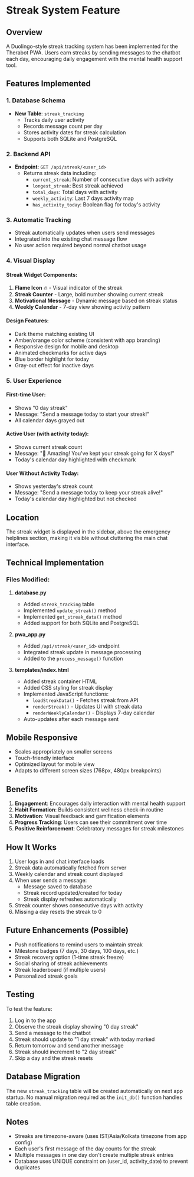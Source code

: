 # Streak System Feature

## Overview
A Duolingo-style streak tracking system has been implemented for the Therabot PWA. Users earn streaks by sending messages to the chatbot each day, encouraging daily engagement with the mental health support tool.

## Features Implemented

### 1. Database Schema
- **New Table**: `streak_tracking`
  - Tracks daily user activity
  - Records message count per day
  - Stores activity dates for streak calculation
  - Supports both SQLite and PostgreSQL

### 2. Backend API
- **Endpoint**: `GET /api/streak/<user_id>`
  - Returns streak data including:
    - `current_streak`: Number of consecutive days with activity
    - `longest_streak`: Best streak achieved
    - `total_days`: Total days with activity
    - `weekly_activity`: Last 7 days activity map
    - `has_activity_today`: Boolean flag for today's activity

### 3. Automatic Tracking
- Streak automatically updates when users send messages
- Integrated into the existing chat message flow
- No user action required beyond normal chatbot usage

### 4. Visual Display

#### Streak Widget Components:
1. **Flame Icon** 🔥 - Visual indicator of the streak
2. **Streak Counter** - Large, bold number showing current streak
3. **Motivational Message** - Dynamic message based on streak status
4. **Weekly Calendar** - 7-day view showing activity pattern

#### Design Features:
- Dark theme matching existing UI
- Amber/orange color scheme (consistent with app branding)
- Responsive design for mobile and desktop
- Animated checkmarks for active days
- Blue border highlight for today
- Gray-out effect for inactive days

### 5. User Experience

#### First-time User:
- Shows "0 day streak"
- Message: "Send a message today to start your streak!"
- All calendar days grayed out

#### Active User (with activity today):
- Shows current streak count
- Message: "🎉 Amazing! You've kept your streak going for X days!"
- Today's calendar day highlighted with checkmark

#### User Without Activity Today:
- Shows yesterday's streak count
- Message: "Send a message today to keep your streak alive!"
- Today's calendar day highlighted but not checked

## Location
The streak widget is displayed in the sidebar, above the emergency helplines section, making it visible without cluttering the main chat interface.

## Technical Implementation

### Files Modified:
1. **database.py**
   - Added `streak_tracking` table
   - Implemented `update_streak()` method
   - Implemented `get_streak_data()` method
   - Added support for both SQLite and PostgreSQL

2. **pwa_app.py**
   - Added `/api/streak/<user_id>` endpoint
   - Integrated streak update in message processing
   - Added to the `process_message()` function

3. **templates/index.html**
   - Added streak container HTML
   - Added CSS styling for streak display
   - Implemented JavaScript functions:
     - `loadStreakData()` - Fetches streak from API
     - `renderStreak()` - Updates UI with streak data
     - `renderWeeklyCalendar()` - Displays 7-day calendar
   - Auto-updates after each message sent

## Mobile Responsive
- Scales appropriately on smaller screens
- Touch-friendly interface
- Optimized layout for mobile view
- Adapts to different screen sizes (768px, 480px breakpoints)

## Benefits
1. **Engagement**: Encourages daily interaction with mental health support
2. **Habit Formation**: Builds consistent wellness check-in routine
3. **Motivation**: Visual feedback and gamification elements
4. **Progress Tracking**: Users can see their commitment over time
5. **Positive Reinforcement**: Celebratory messages for streak milestones

## How It Works

1. User logs in and chat interface loads
2. Streak data automatically fetched from server
3. Weekly calendar and streak count displayed
4. When user sends a message:
   - Message saved to database
   - Streak record updated/created for today
   - Streak display refreshes automatically
5. Streak counter shows consecutive days with activity
6. Missing a day resets the streak to 0

## Future Enhancements (Possible)
- Push notifications to remind users to maintain streak
- Milestone badges (7 days, 30 days, 100 days, etc.)
- Streak recovery option (1-time streak freeze)
- Social sharing of streak achievements
- Streak leaderboard (if multiple users)
- Personalized streak goals

## Testing
To test the feature:
1. Log in to the app
2. Observe the streak display showing "0 day streak"
3. Send a message to the chatbot
4. Streak should update to "1 day streak" with today marked
5. Return tomorrow and send another message
6. Streak should increment to "2 day streak"
7. Skip a day and the streak resets

## Database Migration
The new `streak_tracking` table will be created automatically on next app startup. No manual migration required as the `init_db()` function handles table creation.

## Notes
- Streaks are timezone-aware (uses IST/Asia/Kolkata timezone from app config)
- Each user's first message of the day counts for the streak
- Multiple messages in one day don't create multiple streak entries
- Database uses UNIQUE constraint on (user_id, activity_date) to prevent duplicates


